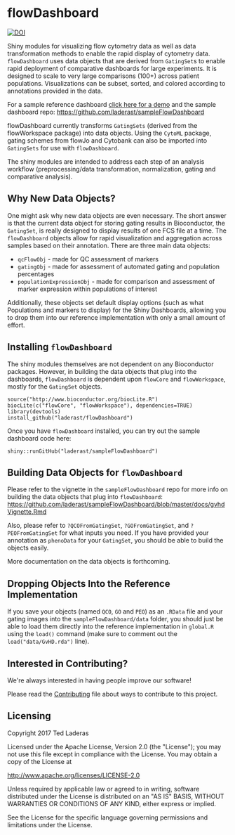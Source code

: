 # flowDashboard

[![DOI](https://zenodo.org/badge/72794399.svg)](https://zenodo.org/badge/latestdoi/72794399)

Shiny modules for visualizing flow cytometry data as well as data transformation methods to enable the rapid display of cytometry data. `flowDashboard` uses data objects that are derived from `GatingSet`s to enable rapid deployment of comparative dashboards for large experiments. It is designed to scale to very large comparisons (100+) across patient populations. Visualizations can be subset, sorted, and colored according to annotations provided in the data.

For a sample reference dashboard [click here for a demo](https://tladeras.shinyapps.io/sampleFlowDashboard/) and the sample dashboard repo: https://github.com/laderast/sampleFlowDashboard

flowDashboard currently transforms `GatingSets` (derived from the flowWorkspace package) into data objects. Using the `CytoML` package, gating schemes from flowJo and Cytobank can also be imported into `GatingSets` for use with `flowDashboard`.

The shiny modules are intended to address each step of an analysis workflow (preprocessing/data transformation, normalization, gating and comparative analysis).

## Why New Data Objects?

One might ask why new data objects are even necessary. The short answer is that the current data object for storing gating results in Bioconductor, the `GatingSet`, is really designed to display results of one FCS file at a time. The `flowDashboard` objects allow for rapid visualization and aggregation across samples based on their annotation. There are three main data objects:

+ `qcFlowObj` - made for QC assessment of markers
+ `gatingObj` - made for assessment of automated gating and population percentages
+ `populationExpressionObj` - made for comparison and assessment of marker expression within populations of interest

Additionally, these objects set default display options (such as what Populations and markers to display) for the Shiny Dashboards, allowing you to drop them into our reference implementation with only a small amount of effort.

## Installing `flowDashboard`

The shiny modules themselves are not dependent on any Bioconductor packages. However, in building the data objects that plug into the dashboards, `flowDashboard` is dependent upon `flowCore` and `flowWorkspace`, mostly for the `GatingSet` objects.

```
source("http://www.bioconductor.org/biocLite.R")
biocLite(c("flowCore", "flowWorkspace"), dependencies=TRUE)
library(devtools)
install_github("laderast/flowDashboard")
```

Once you have `flowDashboard` installed, you can try out the sample dashboard code here:

```
shiny::runGitHub("laderast/sampleFlowDashboard")
```

## Building Data Objects for `flowDashboard`

Please refer to the vignette in the `sampleFlowDashboard` repo for more info on building the data objects that plug into `flowDashboard`: https://github.com/laderast/sampleFlowDashboard/blob/master/docs/gvhdVignette.Rmd

Also, please refer to `?QCOFromGatingSet`, `?GOFromGatingSet`, and `?PEOFromGatingSet` for what inputs you need. If you have provided your annotation as `phenoData` for your `GatingSet`, you should be able to build the objects easily.

More documentation on the data objects is forthcoming. 

## Dropping Objects Into the Reference Implementation

If you save your objects (named `QCO`, `GO` and `PEO`) as an `.RData` file and your gating images into the `sampleFlowDashboard/data` folder, you should just be able to load them directly into the reference implementation in `global.R` using the `load()` command (make sure to comment out the `load("data/GvHD.rda")` line).

## Interested in Contributing?

We're always interested in having people improve our software!

Please read the [Contributing](contributing.md) file about ways to contribute to this project.

## Licensing

Copyright 2017 Ted Laderas

Licensed under the Apache License, Version 2.0 (the "License"); you may not use this file except in compliance with the License. You may obtain a copy of the License at

http://www.apache.org/licenses/LICENSE-2.0

Unless required by applicable law or agreed to in writing, software distributed under the License is distributed on an "AS IS" BASIS, WITHOUT WARRANTIES OR CONDITIONS OF ANY KIND, either express or implied.
   
See the License for the specific language governing permissions and limitations under the License.
